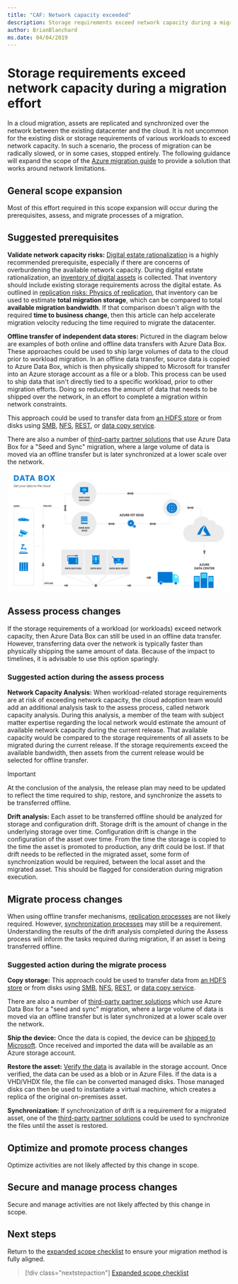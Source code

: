 ```yaml
---
title: "CAF: Network capacity exceeded"
description: Storage requirements exceed network capacity during a migration effort
author: BrianBlanchard
ms.date: 04/04/2019
---
```


# Storage requirements exceed network capacity during a migration effort

In a cloud migration, assets are replicated and synchronized over the network between the existing datacenter and the cloud. It is not uncommon for the existing disk or storage requirements of various workloads to exceed network capacity. In such a scenario, the process of migration can be radically slowed, or in some cases, stopped entirely. The following guidance will expand the scope of the [Azure migration guide](../azure-migration-guide/index.md) to provide a solution that works around network limitations.

## General scope expansion

Most of this effort required in this scope expansion will occur during the prerequisites, assess, and migrate processes of a migration.

## Suggested prerequisites

**Validate network capacity risks:** [Digital estate rationalization](../../digital-estate/rationalize.md) is a highly recommended prerequisite, especially if there are concerns of overburdening the available network capacity. During digital estate rationalization, an [inventory of digital assets](../../digital-estate/inventory.md) is collected. That inventory should include existing storage requirements across the digital estate. As outlined in [replication risks: Physics of replication](../migration-considerations/migrate/replicate.md#replication-risks---physics-of-replication), that inventory can be used to estimate **total migration storage**, which can be compared to total **available migration bandwidth**. If that comparison doesn't align with the required **time to business change**, then this article can help accelerate migration velocity reducing the time required to migrate the datacenter.

**Offline transfer of independent data stores:** Pictured in the diagram below are examples of both online and offline data transfers with Azure Data Box. These approaches could be used to ship large volumes of data to the cloud prior to workload migration. In an offline data transfer, source data is copied to Azure Data Box, which is then physically shipped to Microsoft for transfer into an Azure storage account as a file or a blob. This process can be used to ship data that isn't directly tied to a specific workload, prior to other migration efforts. Doing so reduces the amount of data that needs to be shipped over the network, in an effort to complete a migration within network constraints.

This approach could be used to transfer data from [an HDFS store](/azure/storage/blobs/data-lake-storage-migrate-on-premises-hdfs-cluster) or from disks using [SMB](/azure/databox/data-box-deploy-copy-data), [NFS](/azure/databox/data-box-deploy-copy-data-via-nfs), [REST](/azure/databox/data-box-deploy-copy-data-via-rest), or [data copy service](/azure/databox/data-box-deploy-copy-data-via-copy-service).

There are also a number of [third-party partner solutions](https://azuremarketplace.microsoft.com/campaigns/databox/azure-data-box) that use Azure Data Box for a "Seed and Sync" migration, where a large volume of data is moved via an offline transfer but is later synchronized at a lower scale over the network.

![Offline and online data transfer with Azure Data Box](../../_images/migration/databox.png)

## Assess process changes

If the storage requirements of a workload (or workloads) exceed network capacity, then Azure Data Box can still be used in an offline data transfer. However, transferring data over the network is typically faster than physically shipping the same amount of data. Because of the impact to timelines, it is advisable to use this option sparingly.

### Suggested action during the assess process

**Network Capacity Analysis:** When workload-related storage requirements are at risk of exceeding network capacity, the cloud adoption team would add an additional analysis task to the assess process, called network capacity analysis. During this analysis, a member of the team with subject matter expertise regarding the local network would estimate the amount of available network capacity during the current release. That available capacity would be compared to the storage requirements of all assets to be migrated during the current release. If the storage requirements exceed the available bandwidth, then assets from the current release would be selected for offline transfer.

> [!IMPORTANT]
> At the conclusion of the analysis, the release plan may need to be updated to reflect the time required to ship, restore, and synchronize the assets to be transferred offline.

**Drift analysis:** Each asset to be transferred offline should be analyzed for storage and configuration drift. Storage drift is the amount of change in the underlying storage over time. Configuration drift is change in the configuration of the asset over time. From the time the storage is copied to the time the asset is promoted to production, any drift could be lost. If that drift needs to be reflected in the migrated asset, some form of synchronization would be required, between the local asset and the migrated asset. This should be flagged for consideration during migration execution.

## Migrate process changes

When using offline transfer mechanisms, [replication processes](../migration-considerations/migrate/replicate.md) are not likely required. However, [synchronization processes](../migration-considerations/migrate/replicate.md) may still be a requirement. Understanding the results of the drift analysis completed during the Assess process will inform the tasks required during migration, if an asset is being transferred offline.

### Suggested action during the migrate process

**Copy storage:** This approach could be used to transfer data from [an HDFS store](/azure/storage/blobs/data-lake-storage-migrate-on-premises-hdfs-cluster) or from disks using [SMB](/azure/databox/data-box-deploy-copy-data), [NFS](/azure/databox/data-box-deploy-copy-data-via-nfs), [REST](/azure/databox/data-box-deploy-copy-data-via-rest), or [data copy service](/azure/databox/data-box-deploy-copy-data-via-copy-service).

There are also a number of [third-party partner solutions](https://azuremarketplace.microsoft.com/campaigns/databox/azure-data-box) which use Azure Data Box for a "seed and sync" migration, where a large volume of data is moved via an offline transfer but is later synchronized at a lower scale over the network.

**Ship the device:** Once the data is copied, the device can be [shipped to Microsoft](/azure/databox/data-box-deploy-picked-up). Once received and imported the data will be available as an Azure storage account.

**Restore the asset:** [Verify the data](/azure/databox/data-box-deploy-picked-up#verify-data-upload-to-azure) is available in the storage account. Once verified, the data can be used as a blob or in Azure Files. If the data is a VHD/VHDX file, the file can be converted managed disks. Those managed disks can then be used to instantiate a virtual machine, which creates a replica of the original on-premises asset.

**Synchronization:** If synchronization of drift is a requirement for a migrated asset, one of the [third-party partner solutions](https://azuremarketplace.microsoft.com/campaigns/databox/azure-data-box) could be used to synchronize the files until the asset is restored.

## Optimize and promote process changes

Optimize activities are not likely affected by this change in scope.

## Secure and manage process changes

Secure and manage activities are not likely affected by this change in scope.

## Next steps

Return to the [expanded scope checklist](./index.md) to ensure your migration method is fully aligned.

> [!div class="nextstepaction"]
> [Expanded scope checklist](./index.md)